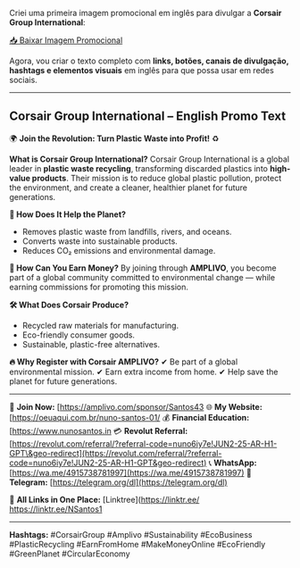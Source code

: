 Criei uma primeira imagem promocional em inglês para divulgar a **Corsair Group International**:

[📥 Baixar Imagem Promocional](sandbox:/mnt/data/corsair_promo_image_en.png)

Agora, vou criar o texto completo com **links, botões, canais de divulgação, hashtags e elementos visuais** em inglês para que possa usar em redes sociais.

---

## **Corsair Group International – English Promo Text**

🌍 **Join the Revolution: Turn Plastic Waste into Profit!** ♻️

**What is Corsair Group International?**
Corsair Group International is a global leader in **plastic waste recycling**, transforming discarded plastics into **high-value products**.
Their mission is to reduce global plastic pollution, protect the environment, and create a cleaner, healthier planet for future generations.

**🌱 How Does It Help the Planet?**

* Removes plastic waste from landfills, rivers, and oceans.
* Converts waste into sustainable products.
* Reduces CO₂ emissions and environmental damage.

**💼 How Can You Earn Money?**
By joining through **AMPLIVO**, you become part of a global community committed to environmental change — while earning commissions for promoting this mission.

**🛠 What Does Corsair Produce?**

* Recycled raw materials for manufacturing.
* Eco-friendly consumer goods.
* Sustainable, plastic-free alternatives.

**🔥 Why Register with Corsair AMPLIVO?**
✔ Be part of a global environmental mission.
✔ Earn extra income from home.
✔ Help save the planet for future generations.

---

🔗 **Join Now:** [https://amplivo.com/sponsor/Santos43
🌐 **My Website:** [https://oeuaqui.com.br/nuno-santos-01/
💰 **Financial Education:** [https://www.nunosantos.in
💳 **Revolut Referral:** [https://revolut.com/referral/?referral-code=nuno6iy7e!JUN2-25-AR-H1-GPT\&geo-redirect](https://revolut.com/referral/?referral-code=nuno6iy7e!JUN2-25-AR-H1-GPT&geo-redirect)
📞 **WhatsApp:** [https://wa.me/4915738781997](https://wa.me/4915738781997)
📢 **Telegram:** [https://telegram.org/dl](https://telegram.org/dl)

📌 **All Links in One Place:** [Linktree](https://linktr.ee/ https://linktr.ee/NSantos1

---

**Hashtags:**
\#CorsairGroup #Amplivo #Sustainability #EcoBusiness #PlasticRecycling #EarnFromHome #MakeMoneyOnline #EcoFriendly #GreenPlanet #CircularEconomy
